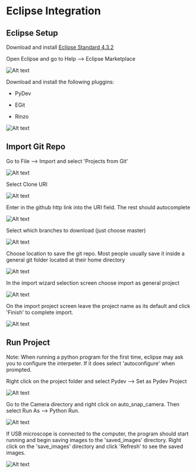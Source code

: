 Eclipse Integration
==============

Eclipse Setup
---

Download and install [Eclipse Standard 4.3.2](https://www.eclipse.org/downloads/index-developer.php?release=kepler "Eclipse Download")

Open Eclipse and go to Help --> Eclipse Marketplace 

![Alt text][Open_Marketplace]

Download and install the following pluggins:

- PyDev

- EGit

- Rinzo

![Alt text][Marketplace_Installed_Programs]

Import Git Repo
---

Go to File --> Import and select 'Projects from Git'

![Alt text][import_screen]


Select Clone URI

![Alt text][clone_screen]

Enter in the github http link into the URI field.  The rest should autocomplete

![Alt text][uri_screen]

Select which branches to download (just choose master)

![Alt text][branch_select]

Choose location to save the git repo.  Most people usually save it inside a general git folder located at their home directory

![Alt text][save_location]

In the import wizard selection screen choose import as general project

![Alt text][import_wizard_selection]

On the import project screen leave the project name as its default and click 'Finish' to complete import. 

![Alt text][project_naming]

Run Project
---
Note: When running a python program for the first time, eclipse may ask you to configure the interpeter.  If it does select 'autoconfigure' when prompted.

Right click on the project folder and select Pydev --> Set as Pydev Project

![Alt text][pydev_project]

Go to the Camera directory and right click on auto_snap_camera.  Then select Run As --> Python Run. 

![Alt text][run_project]

If USB microscope is connected to the computer, the program should start running and begin saving images to the 'saved_images' directory. Right click on the 'save_images' directory and click 'Refresh' to see the saved images.    

![Alt text][run_camera]



[Open_Marketplace]: /Eclipse_Integration_Screen_Captures/Eclipse_Marketplace.png

[Marketplace_Installed_Programs]: /Eclipse_Integration_Screen_Captures/eclipse_marketplace_install_programs.png

[import_screen]: /Eclipse_Integration_Screen_Captures/Import_screen.png

[clone_screen]: /Eclipse_Integration_Screen_Captures/clone_screen.png

[uri_screen]: /Eclipse_Integration_Screen_Captures/uri_host_screen.png

[branch_select]: /Eclipse_Integration_Screen_Captures/branch_selection.png

[save_location]: /Eclipse_Integration_Screen_Captures/git_save_location.png

[project_naming]: /Eclipse_Integration_Screen_Captures/final_naming_of_project.png

[import_wizard_selection]: /Eclipse_Integration_Screen_Captures/import_selection.png

[pydev_project]: /Eclipse_Integration_Screen_Captures/set_as_pydev_project.png

[run_project]: /Eclipse_Integration_Screen_Captures/running_project.png

[run_camera]: /Eclipse_Integration_Screen_Captures/running_program.png
